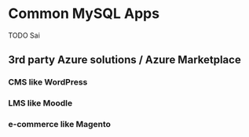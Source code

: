 # Common MySQL Apps

TODO Sai

## 3rd party Azure solutions / Azure Marketplace

### CMS like WordPress  

### LMS like Moodle 

### e-commerce like Magento 

